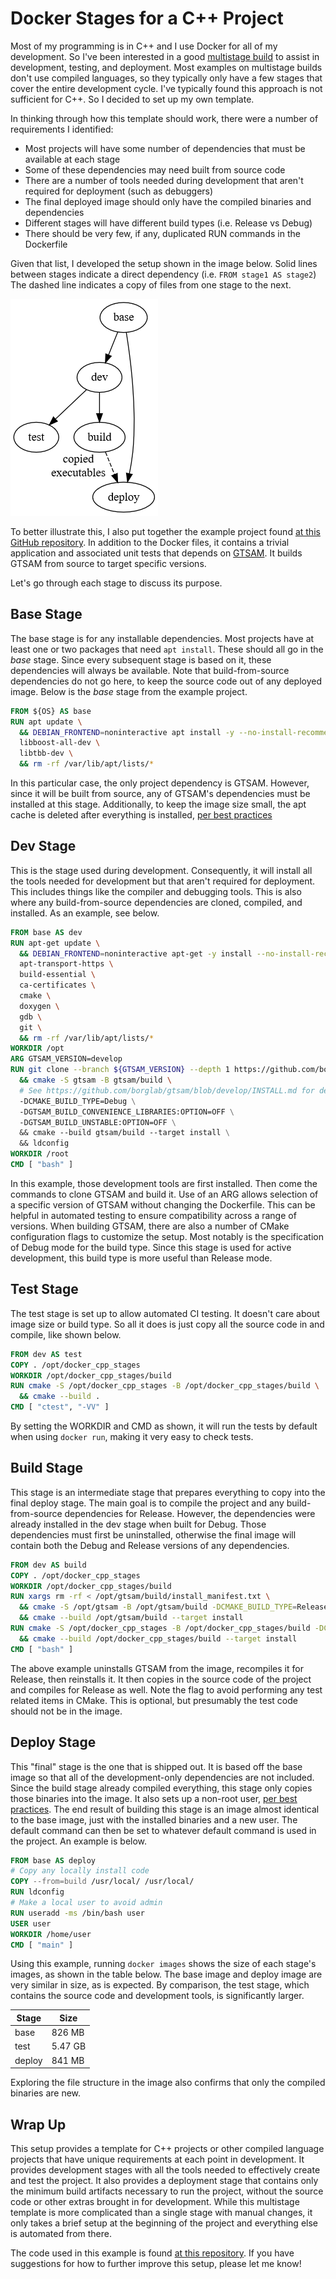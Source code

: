 # Docker Stages for a C++ Project #
Most of my programming is in C++ and I use Docker for all of my development. So I've been interested in a good
[multistage build](https://docs.docker.com/develop/develop-images/multistage-build/) to assist in development, testing,
and deployment. Most examples on multistage builds don't use compiled languages, so they typically only have a few
stages that cover the entire development cycle. I've typically found this approach is not sufficient for C++. So I
decided to set up my own template.

In thinking through how this template should work, there were a number of requirements I identified:

* Most projects will have some number of dependencies that must be available at each stage
* Some of these dependencies may need built from source code
* There are a number of tools needed during development that aren't required for deployment (such as debuggers)
* The final deployed image should only have the compiled binaries and dependencies
* Different stages will have different build types (i.e. Release vs Debug)
* There should be very few, if any, duplicated RUN commands in the Dockerfile

Given that list, I developed the setup shown in the image below. Solid lines between stages indicate a direct dependency
(i.e. `FROM stage1 AS stage2`) The dashed line indicates a copy of files from one stage to the next.

![stages](stages.png "Stages")

To better illustrate this, I also put together the example project found
[at this GitHub repository](https://github.com/kylerobots/docker-cpp-stages). In addition to the Docker files, it
contains a trivial application and associated unit tests that depends on [GTSAM](https://gtsam.org/). It builds GTSAM
from source to target specific versions.

Let's go through each stage to discuss its purpose.

## Base Stage ##
The base stage is for any installable dependencies. Most projects have at least one or two packages that need
`apt install`. These should all go in the *base* stage. Since every subsequent stage is based on it, these dependencies
will always be available. Note that build-from-source dependencies do not go here, to keep the source code out of any
deployed image. Below is the *base* stage from the example project.

```dockerfile
FROM ${OS} AS base
RUN apt update \
  && DEBIAN_FRONTEND=noninteractive apt install -y --no-install-recommends \
  libboost-all-dev \
  libtbb-dev \
  && rm -rf /var/lib/apt/lists/*
```

In this particular case, the only project dependency is GTSAM. However, since it will be built from source, any of
GTSAM's dependencies must be installed at this stage. Additionally, to keep the image size small, the apt cache is
deleted after everything is installed,
[per best practices](https://docs.docker.com/develop/develop-images/dockerfile_best-practices/#run)

## Dev Stage ##
This is the stage used during development. Consequently, it will install all the tools needed for development but that
aren't required for deployment. This includes things like the compiler and debugging tools. This is also where any
build-from-source dependencies are cloned, compiled, and installed. As an example, see below.

```dockerfile
FROM base AS dev
RUN apt-get update \
  && DEBIAN_FRONTEND=noninteractive apt-get -y install --no-install-recommends \
  apt-transport-https \
  build-essential \
  ca-certificates \
  cmake \
  doxygen \
  gdb \
  git \
  && rm -rf /var/lib/apt/lists/*
WORKDIR /opt
ARG GTSAM_VERSION=develop
RUN git clone --branch ${GTSAM_VERSION} --depth 1 https://github.com/borglab/gtsam.git \
  && cmake -S gtsam -B gtsam/build \
  # See https://github.com/borglab/gtsam/blob/develop/INSTALL.md for details
  -DCMAKE_BUILD_TYPE=Debug \
  -DGTSAM_BUILD_CONVENIENCE_LIBRARIES:OPTION=OFF \
  -DGTSAM_BUILD_UNSTABLE:OPTION=OFF \
  && cmake --build gtsam/build --target install \
  && ldconfig
WORKDIR /root
CMD [ "bash" ]
```

In this example, those development tools are first installed. Then come the commands to clone GTSAM and build it. Use of
an ARG allows selection of a specific version of GTSAM without changing the Dockerfile. This can be helpful in automated
testing to ensure compatibility across a range of versions. When building GTSAM, there are also a number of CMake
configuration flags to customize the setup. Most notably is the specification of Debug mode for the build type. Since
this stage is used for active development, this build type is more useful than Release mode.

## Test Stage ##
The test stage is set up to allow automated CI testing. It doesn't care about image size or build type. So all it does
is just copy all the source code in and compile, like shown below.

```dockerfile
FROM dev AS test
COPY . /opt/docker_cpp_stages
WORKDIR /opt/docker_cpp_stages/build
RUN cmake -S /opt/docker_cpp_stages -B /opt/docker_cpp_stages/build \
  && cmake --build .
CMD [ "ctest", "-VV" ]
```

By setting the WORKDIR and CMD as shown, it will run the tests by default when using `docker run`, making it very easy
to check tests.

## Build Stage ##
This stage is an intermediate stage that prepares everything to copy into the final deploy stage. The main goal is to
compile the project and any build-from-source dependencies for Release. However, the dependencies were already installed
in the dev stage when built for Debug. Those dependencies must first be uninstalled, otherwise the final image will
contain both the Debug and Release versions of any dependencies.

```dockerfile
FROM dev AS build
COPY . /opt/docker_cpp_stages
WORKDIR /opt/docker_cpp_stages/build
RUN xargs rm -rf < /opt/gtsam/build/install_manifest.txt \
  && cmake -S /opt/gtsam -B /opt/gtsam/build -DCMAKE_BUILD_TYPE=Release \
  && cmake --build /opt/gtsam/build --target install
RUN cmake -S /opt/docker_cpp_stages -B /opt/docker_cpp_stages/build -DCMAKE_BUILD_TYPE=Release -DBUILD_TESTING=OFF \
  && cmake --build /opt/docker_cpp_stages/build --target install
CMD [ "bash" ]
```

The above example uninstalls GTSAM from the image, recompiles it for Release, then reinstalls it. It then copies in the
source code of the project and compiles for Release as well. Note the flag to avoid performing any test related items in
CMake. This is optional, but presumably the test code should not be in the image.

## Deploy Stage ##
This "final" stage is the one that is shipped out. It is based off the base image so that all of the development-only
dependencies are not included. Since the build stage already compiled everything, this stage only copies those
binaries into the image. It also sets up a non-root user,
[per best practices](https://docs.docker.com/develop/develop-images/dockerfile_best-practices/#user). The end result of
building this stage is an image almost identical to the base image, just with the installed binaries and a new user. The
default command can then be set to whatever default command is used in the project. An example is below.

```dockerfile
FROM base AS deploy
# Copy any locally install code
COPY --from=build /usr/local/ /usr/local/
RUN ldconfig
# Make a local user to avoid admin
RUN useradd -ms /bin/bash user
USER user
WORKDIR /home/user
CMD [ "main" ]
```

Using this example, running `docker images` shows the size of each stage's images, as shown in the table below. The base
image and deploy image are very similar in size, as is expected. By comparison, the test stage, which contains the
source code and development tools, is significantly larger.

| Stage  | Size    |
| ------ | ------- |
| base   | 826 MB  |
| test   | 5.47 GB |
| deploy | 841 MB  |

Exploring the file structure in the image also confirms that only the compiled binaries are new.

## Wrap Up ##
This setup provides a template for C++ projects or other compiled language projects that have unique requirements at
each point in development. It provides development stages with all the tools needed to effectively create and test the
project. It also provides a deployment stage that contains only the minimum build artifacts necessary to run the
project, without the source code or other extras brought in for development. While this multistage template is more
complicated than a single stage with manual changes, it only takes a brief setup at the beginning of the project and
everything else is automated from there.

The code used in this example is found [at this repository](https://github.com/kylerobots/docker-cpp-stages). If you
have suggestions for how to further improve this setup, please let me know!